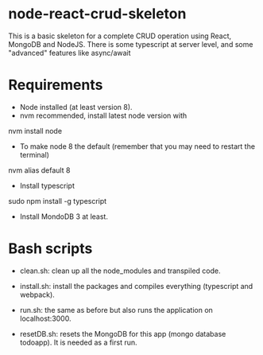 # node-react-crud-skeleton
This is a basic skeleton for a complete CRUD operation using React, MongoDB and NodeJS. There is some typescript at server level, and some "advanced" features like async/await


# Requirements

- Node installed (at least version 8).
- nvm recommended, install latest node version with

nvm install node

- To make node 8 the default (remember that you may need to restart the terminal)

nvm alias default 8


- Install typescript

sudo npm install -g typescript

- Install MondoDB 3 at least.


# Bash scripts

- clean.sh: clean up all the node_modules and transpiled code.

- install.sh: install the packages and compiles everything (typescript and webpack).

- run.sh: the same as before but also runs the application on localhost:3000.

- resetDB.sh: resets the MongoDB for this app (mongo database todoapp).
It is needed as a first run.



 




